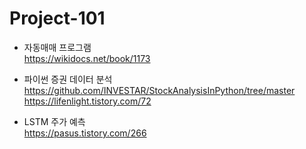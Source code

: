 # Project-101

- 자동매매 프로그램  
  https://wikidocs.net/book/1173  

- 파이썬 증권 데이터 분석  
  https://github.com/INVESTAR/StockAnalysisInPython/tree/master  
  https://lifenlight.tistory.com/72  

- LSTM 주가 예측  
  https://pasus.tistory.com/266
